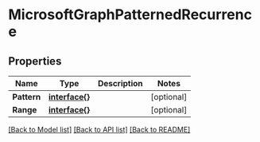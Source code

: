# MicrosoftGraphPatternedRecurrence

## Properties

Name | Type | Description | Notes
------------ | ------------- | ------------- | -------------
**Pattern** | [**interface{}**](.md) |  | [optional] 
**Range** | [**interface{}**](.md) |  | [optional] 

[[Back to Model list]](../README.md#documentation-for-models) [[Back to API list]](../README.md#documentation-for-api-endpoints) [[Back to README]](../README.md)


